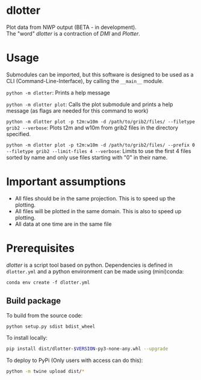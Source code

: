 # dlotter
Plot data from NWP output (BETA - in development).\
The "word" *dlotter* is a contraction of *DMI* and *Plotter*.

# Usage
Submodules can be imported, but this software is designed to be used as a CLI (Command-Line-Interface), by calling the `__main__` module.

`python -m dlotter`: Prints a help message

`python -m dlotter plot`: Calls the plot submodule and prints a help message (as flags are needed for this command to work)

`python -m dlotter plot -p t2m:w10m -d /path/to/grib2/files/ --filetype grib2 --verbose`: Plots t2m and w10m from grib2 files in the directory specified.

`python -m dlotter plot -p t2m:w10m -d /path/to/grib2/files/ --prefix 0 --filetype grib2 --limit-files 4 --verbose`: Limits to use the first 4 files sorted by name and only use files starting with "0" in their name.

# Important assumptions
- All files should be in the same projection. This is to speed up the plotting.
- All files will be plotted in the same domain. This is also to speed up plotting.
- All data at one time are in the same file

# Prerequisites
*dlotter* is a script tool based on python. Dependencies is defined in `dlotter.yml` and a python environment can be made using (mini)conda:

`conda env create -f dlotter.yml`


## Build package
To build from the source code:
```sh
python setup.py sdist bdist_wheel
```
To install locally:
```sh
pip install dist/dlotter-$VERSION-py3-none-any.whl --upgrade
```
To deploy to PyPi (Only users with access can do this):
```sh
python -m twine upload dist/*
```